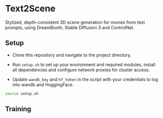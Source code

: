 # Text2Scene

Stylized, depth-consistent 3D scene generation for movies from text prompts, using DreamBooth, Stable Diffusion 3 and ControlNet.


## Setup

- Clone this repository and navigate to the project directory.

- Run `setup.sh` to set up your environment and required modules, install all dependencies and configure network proxies for cluster access.

- Update `wandb_key` and `hf_token` in the script with your credentials to log into wandb and HuggingFace.


```bash
source setup.sh

```

## Training
